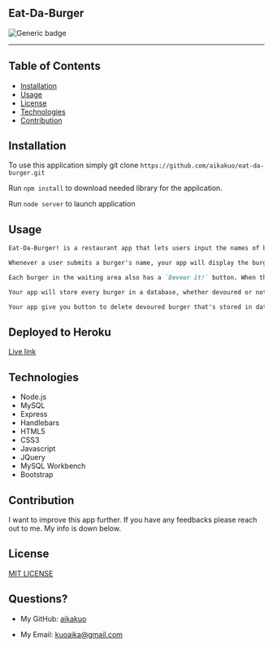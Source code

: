 ## Eat-Da-Burger
  ![Generic badge](https://img.shields.io/badge/license-MIT-green.svg)
  ***
 
## Table of Contents
 
 - [Installation](#installation)
 - [Usage](#usage)
 - [License](#license)
 - [Technologies](#technologies)
 - [Contribution](#contribution)


## Installation
  To use this application simply git clone 
  `https://github.com/aikakuo/eat-da-burger.git`

  Run `npm install` to download needed library for the application. 

  Run `node server` to launch application


## Usage
 ```md
 Eat-Da-Burger! is a restaurant app that lets users input the names of burgers they'd like to eat.

 Whenever a user submits a burger's name, your app will display the burger on the left side of the page -- waiting to be devoured.

 Each burger in the waiting area also has a `Devour it!` button. When the user clicks it, the burger will move to the right side of the page.

 Your app will store every burger in a database, whether devoured or not.

 Your app give you button to delete devoured burger that's stored in database.

```
## Deployed to Heroku
[Live link](https://radiant-eyrie-39526.herokuapp.com/)

## Technologies
- Node.js
- MySQL
- Express
- Handlebars
- HTML5
- CSS3
- Javascript
- JQuery
- MySQL Workbench
- Bootstrap

## Contribution
  I want to improve this app further. 
  If you have any feedbacks please reach out to me. My info is down below.
## License
  [MIT LICENSE](https://github.com/aikakuo/readMeGenerator/blob/main/LICENSE)

## Questions?
* My GitHub: [aikakuo](https://github.com/aikakuo)

* My Email: kuoaika@gmail.com

